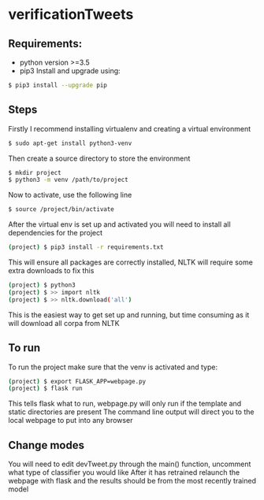 # verificationTweets
## Requirements:

 - python version >=3.5
 - pip3
Install and upgrade using:	
```sh
$ pip3 install --upgrade pip
```

## Steps
Firstly I recommend installing virtualenv and creating a virtual environment
```sh
$ sudo apt-get install python3-venv
```
Then create a source directory to store the environment
```sh
$ mkdir project
$ python3 -m venv /path/to/project
```
Now to activate, use the following line
```sh
$ source /project/bin/activate
```
After the virtual env is set up and activated you will need to install all dependencies for the project
```sh
(project) $ pip3 install -r requirements.txt
```
This will ensure all packages are correctly installed, NLTK will require some extra downloads to fix this
```sh
(project) $ python3 
(project) $ >> import nltk
(project) $ >> nltk.download('all')
```
This is the easiest way to get set up and running, but time consuming as it will download all corpa from NLTK

## To run
To run the project make sure that the venv is activated and type:
```sh
(project) $ export FLASK_APP=webpage.py
(project) $ flask run
```

This tells flask what to run, webpage.py will only run if the template and static directories are present
The command line output will direct you to the local webpage to put into any browser


## Change modes
You will need to edit devTweet.py through the main() function, uncomment what type of classifier you would like
After it has retrained relaunch the webpage with flask and the results should be from the most recently trained model
